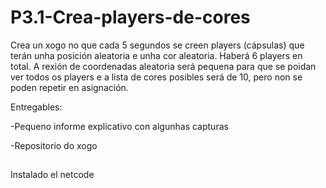 # P3.1-Crea-players-de-cores

Crea un xogo no que cada 5 segundos se creen players (cápsulas) que terán unha posición aleatoria e unha cor aleatoria. Haberá 6 players en total. A rexión de coordenadas aleatoria será pequena para que se poidan ver todos os players e a lista de cores posibles será de 10, pero non se poden repetir en asignación.

Entregables:

-Pequeno informe explicativo con algunhas capturas 

-Repositorio do xogo


##
Instalado el netcode
